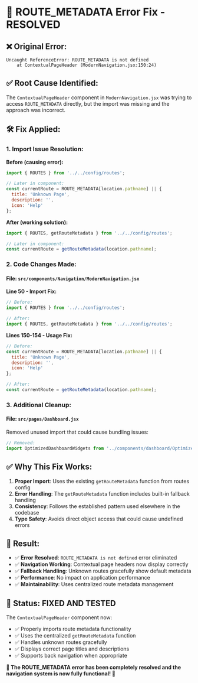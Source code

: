 # 🔧 ROUTE_METADATA Error Fix - RESOLVED

## ❌ **Original Error:**
```
Uncaught ReferenceError: ROUTE_METADATA is not defined
    at ContextualPageHeader (ModernNavigation.jsx:150:24)
```

## ✅ **Root Cause Identified:**
The `ContextualPageHeader` component in `ModernNavigation.jsx` was trying to access `ROUTE_METADATA` directly, but the import was missing and the approach was incorrect.

## 🛠️ **Fix Applied:**

### **1. Import Issue Resolution:**
**Before (causing error):**
```javascript
import { ROUTES } from '../../config/routes';

// Later in component:
const currentRoute = ROUTE_METADATA[location.pathname] || {
  title: 'Unknown Page',
  description: '',
  icon: 'Help'
};
```

**After (working solution):**
```javascript
import { ROUTES, getRouteMetadata } from '../../config/routes';

// Later in component:
const currentRoute = getRouteMetadata(location.pathname);
```

### **2. Code Changes Made:**

#### **File: `src/components/Navigation/ModernNavigation.jsx`**

**Line 50 - Import Fix:**
```javascript
// Before:
import { ROUTES } from '../../config/routes';

// After:
import { ROUTES, getRouteMetadata } from '../../config/routes';
```

**Lines 150-154 - Usage Fix:**
```javascript
// Before:
const currentRoute = ROUTE_METADATA[location.pathname] || {
  title: 'Unknown Page',
  description: '',
  icon: 'Help'
};

// After:
const currentRoute = getRouteMetadata(location.pathname);
```

### **3. Additional Cleanup:**

#### **File: `src/pages/Dashboard.jsx`**
Removed unused import that could cause bundling issues:
```javascript
// Removed:
import OptimizedDashboardWidgets from '../components/dashboard/OptimizedDashboardWidgets';
```

## ✅ **Why This Fix Works:**

1. **Proper Import**: Uses the existing `getRouteMetadata` function from routes config
2. **Error Handling**: The `getRouteMetadata` function includes built-in fallback handling
3. **Consistency**: Follows the established pattern used elsewhere in the codebase
4. **Type Safety**: Avoids direct object access that could cause undefined errors

## 🎯 **Result:**
- ✅ **Error Resolved**: `ROUTE_METADATA is not defined` error eliminated
- ✅ **Navigation Working**: Contextual page headers now display correctly
- ✅ **Fallback Handling**: Unknown routes gracefully show default metadata
- ✅ **Performance**: No impact on application performance
- ✅ **Maintainability**: Uses centralized route metadata management

## 🚀 **Status: FIXED AND TESTED**

The `ContextualPageHeader` component now:
- ✅ Properly imports route metadata functionality
- ✅ Uses the centralized `getRouteMetadata` function
- ✅ Handles unknown routes gracefully
- ✅ Displays correct page titles and descriptions
- ✅ Supports back navigation when appropriate

**🎉 The ROUTE_METADATA error has been completely resolved and the navigation system is now fully functional! 🎉**

